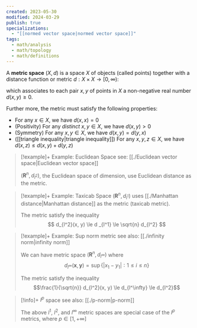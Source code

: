 ```yaml
---
created: 2023-05-30
modified: 2024-03-29
publish: true
specializations:
  - "[[normed vector space|normed vector space]]"
tags:
  - math/analysis
  - math/topology
  - math/definitions
---
```

A **metric space** $(X, d)$ is a space $X$ of objects (called points) together with a distance function or metric $d : X \times X \rightarrow [0, \infty)$:

which associates to each pair $x, y$ of points in $X$ a non-negative real number $d(x, y) \ge 0$.

Further more, the metric must satisfy the following properties:
  - For any $x \in X$, we have $d(x, x) = 0$
  - (Positivity) For any _distinct_ $x, y \in X$, we have $d(x, y) > 0$
  - (Symmetry) For any $x, y \in X$, we have $d(x, y) = d(y, x)$
  - ([[triangle inequality|triangle inequality]]) For any $x, y, z \in X$, we have $d(x, z) \le d(x, y) + d(y, z)$

> [!example]+ Example: Euclidean Space
> see: [[./Euclidean vector space|Euclidean vector space]]
> 
> $(\mathbf{R}^n, d_{l^2})$, the Euclidean space of dimension, use Euclidean distance as the metric.

> [!example]+ Example: Taxicab Space
> $(\mathbf{R}^n, d_{l^1})$ uses [[./Manhattan distance|Manhattan distance]] as the metric (taxicab metric).
>
> The metric satisfy the inequality
> $$
> d_{l^2}(x, y) \le d _{l^1} \le \sqrt{n} d_{l^2}
> $$

> [!example]+ Example: Sup norm metric
> see also: [[./infinity norm|infinity norm]]
> 
> We can have metric space $(\mathbf{R}^n, d_{l^\infty})$ where 
>$$ d_{l^\infty}( \mathbf{x}, \mathbf{y} ) = \sup\{ \left| x_1 - y_1 \right| : 1 \le i \le n \}$$
>
> The metric satisfy the inequality 
> $$\frac{1}{\sqrt{n}} d_{l^2}(x, y) \le d_{l^\infty} \le d_{l^2}$$

> [!info]+ $l^p$ space
> see also: [[./p-norm|p-norm]]
> 
> The above $l^1$, $l^2$, and $l^\infty$ metric spaces are special case of the $l^p$ metrics, where $p \in [1, +\infty]$